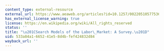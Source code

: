 ```yaml
---
content_type: external-resource
external_url: https://www.aeaweb.org/articles?id=10.1257/002205105775362014
has_external_license_warning: true
license: https://en.wikipedia.org/wiki/All_rights_reserved
status: ''
title: "\u201CSearch Models of the Labor\_Market: A Survey.\u201D"
uid: 533a84a1-6652-41e5-8d4b-fef424832d84
wayback_url: ''
---
```

